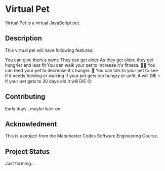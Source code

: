 # Virtual Pet
Virtual Pet is a virtual JavaScript pet.

## Description
This virtual pet will have following features:

You can give them a name
They can get older
As they get older, they get hungrier and less fit
You can walk your pet to increase it's fitness. 🏃‍♂️
You can feed your pet to decrease it's hunger. 🍕
You can talk to your pet to see if it needs feeding or walking
If your pet gets too hungry or unfit, it will DIE 💀
If your pet gets to 30 days old it will DIE 😢


## Contributing
Early days...maybe later on.

## Acknowledment
This is a project from the Manchester Codes Software Engineering Course.

## Project Status
Just forming...